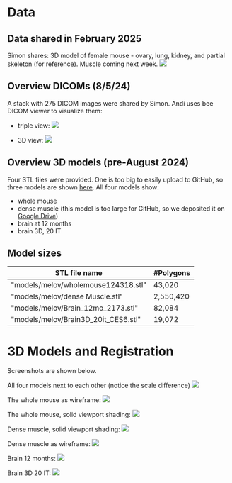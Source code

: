 # Data

## Data shared in February 2025
Simon shares: 3D model of female mouse - ovary, lung, kidney, and partial skeleton (for reference). Muscle coming next week.
![](images/melov/whole_female.png)

## Overview DICOMs (8/5/24)
A stack with 275 DICOM images were shared by Simon. Andi uses bee DICOM viewer to visualize them:

- triple view:
![](images/melov/dicom_1.png)

- 3D view: 
![](images/melov/dicom_2.png)

## Overview 3D models (pre-August 2024)

Four STL files were provided. One is too big to easily upload to GitHub, so three models are shown [here](models/melov/). All four models show:

- whole mouse
- dense muscle (this model is too large for GitHub, so we deposited it on [Google Drive](https://drive.google.com/drive/folders/1dPacP1yNMPnQvoqJdwNh5rd6FNZe7Dgg?usp=sharing))
- brain at 12 months
- brain 3D, 20 IT

## Model sizes

| STL file name                        | \#Polygons |
| ------------------------------------ | ---------- |
| "models/melov/wholemouse124318.stl"  | 43,020     |
| "models/melov/dense Muscle.stl"      | 2,550,420  |
| "models/melov/Brain_12mo_2173.stl"   | 82,084     |
| "models/melov/Brain3D_20it_CES6.stl" | 19,072     |

# 3D Models and Registration

Screenshots are shown below.

All four models next to each other (notice the scale difference)
![](images/melov/overview.png)

The whole mouse as wireframe:
![](images/melov/whole_mouse_wireframe.png)

The whole mouse, solid viewport shading:
![](images/melov/whole_mouse.png)

Dense muscle, solid viewport shading:
![](images/melov/dense_muscle.png)

Dense muscle as wireframe:
![](images/melov/dense_muscle_wireframe.png)

Brain 12 months:
![](images/melov/brain_12mo.png)

Brain 3D 20 IT:
![](images/melov/brain3D_20it.png)
